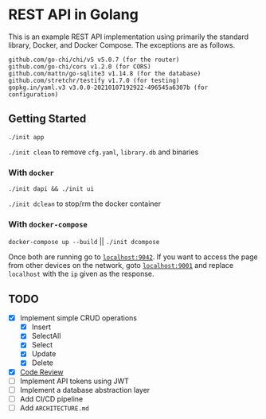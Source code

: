 # REST API in Golang

This is an example REST API implementation using primarily the standard
library, Docker, and Docker Compose. The exceptions are as follows.

```
github.com/go-chi/chi/v5 v5.0.7 (for the router)
github.com/go-chi/cors v1.2.0 (for CORS)
github.com/mattn/go-sqlite3 v1.14.8 (for the database)
github.com/stretchr/testify v1.7.0 (for testing)
gopkg.in/yaml.v3 v3.0.0-20210107192922-496545a6307b (for configuration)
```

## Getting Started

`./init app`

`./init clean` to remove `cfg.yaml`, `library.db` and binaries

### With `docker`

`./init dapi && ./init ui`

`./init dclean` to stop/rm the docker container

### With `docker-compose`

`docker-compose up --build` || `./init dcompose`

Once both are running go to [`localhost:9042`](http://localhost:9042). If
you want to access the page from other devices on the network, goto
[`localhost:9001`](http://localhost:9001) and replace `localhost` with
the `ip` given as the response.

## TODO

* [X] Implement simple CRUD operations
	* [X] Insert
	* [X] SelectAll
	* [X] Select
	* [X] Update
	* [X] Delete
* [X] [Code Review](docs/code-reviews/1642914462)
* [ ] Implement API tokens using JWT
* [ ] Implement a database abstraction layer
* [ ] Add CI/CD pipeline
* [ ] Add `ARCHITECTURE.md`
